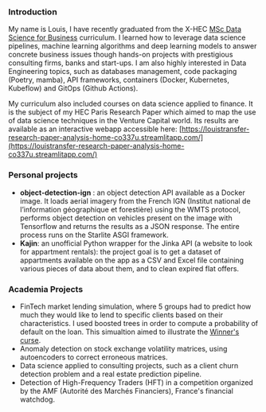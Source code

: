 ### Introduction

My name is Louis, I have recently graduated from the X-HEC [MSc Data Science for Business](https://www.hec.edu/en/master-s-programs/x-hec-programs/master-science-data-science-business-x-hec) curriculum. I learned how to leverage data science pipelines, machine learning algorithms and deep learning models to answer concrete business issues though hands-on projects with prestigious consulting firms, banks and start-ups. I am also highly interested in Data Engineering topics, such as databases management, code packaging (Poetry, mamba), API frameworks, containers (Docker, Kubernetes, Kubeflow) and GitOps (Github Actions).

My curriculum also included courses on data science applied to finance. It is the subject of my HEC Paris Research Paper which aimed to map the use of data science techniques in the Venture Capital world. Its results are available as an interactive webapp accessible here: [https://louistransfer-research-paper-analysis-home-co337u.streamlitapp.com/](https://louistransfer-research-paper-analysis-home-co337u.streamlitapp.com/) 

### Personal projects  

- **object-detection-ign** : an object detection API available as a Docker image. It loads aerial imagery from the French IGN (Institut national de l’information géographique et forestière) using the WMTS protocol, performs object detection on vehicles present on the image with Tensorflow and returns the results as a JSON response. The entire process runs on the Starlite ASGI framework.
- **Kajin**: an unofficial Python wrapper for the Jinka API (a website to look for appartment rentals): the project goal is to get a dataset of appartments available on the app as a CSV and Excel file containing various pieces of data about them, and to clean expired flat offers.


### Academia Projects

- FinTech market lending simulation, where 5 groups had to predict how much they would like to lend to specific clients based on their characteristics. I used boosted trees in order to compute a probability of default on the loan. This simualtion aimed to illustrate the [Winner's curse](https://www.investopedia.com/terms/w/winnerscurse.asp).
- Anomaly detection on stock exchange volatility matrices, using autoencoders to correct erroneous matrices. 
- Data science applied to consulting projects, such as a client churn detection problem and a real estate prediction pipeline.
- Detection of High-Frequency Traders (HFT) in a competition organized by the AMF (Autorité des Marchés Financiers), France's financial watchdog.
